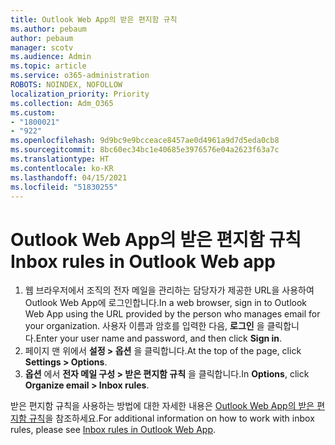 ```yaml
---
title: Outlook Web App의 받은 편지함 규칙
ms.author: pebaum
author: pebaum
manager: scotv
ms.audience: Admin
ms.topic: article
ms.service: o365-administration
ROBOTS: NOINDEX, NOFOLLOW
localization_priority: Priority
ms.collection: Adm_O365
ms.custom:
- "1800021"
- "922"
ms.openlocfilehash: 9d9bc9e9bcceace8457ae0d4961a9d7d5eda0cb8
ms.sourcegitcommit: 8bc60ec34bc1e40685e3976576e04a2623f63a7c
ms.translationtype: HT
ms.contentlocale: ko-KR
ms.lasthandoff: 04/15/2021
ms.locfileid: "51830255"
---
```

# <a name="inbox-rules-in-outlook-web-app"></a><span data-ttu-id="986ad-102">Outlook Web App의 받은 편지함 규칙</span><span class="sxs-lookup"><span data-stu-id="986ad-102">Inbox rules in Outlook Web app</span></span>

1. <span data-ttu-id="986ad-103">웹 브라우저에서 조직의 전자 메일을 관리하는 담당자가 제공한 URL을 사용하여 Outlook Web App에 로그인합니다.</span><span class="sxs-lookup"><span data-stu-id="986ad-103">In a web browser, sign in to Outlook Web App using the URL provided by the person who manages email for your organization.</span></span> <span data-ttu-id="986ad-104">사용자 이름과 암호를 입력한 다음, **로그인** 을 클릭합니다.</span><span class="sxs-lookup"><span data-stu-id="986ad-104">Enter your user name and password, and then click **Sign in**.</span></span>
2. <span data-ttu-id="986ad-105">페이지 맨 위에서 **설정 > 옵션** 을 클릭합니다.</span><span class="sxs-lookup"><span data-stu-id="986ad-105">At the top of the page, click **Settings > Options**.</span></span>
3. <span data-ttu-id="986ad-106">**옵션** 에서 **전자 메일 구성 > 받은 편지함 규칙** 을 클릭합니다.</span><span class="sxs-lookup"><span data-stu-id="986ad-106">In **Options**, click **Organize email > Inbox rules**.</span></span>

<span data-ttu-id="986ad-107">받은 편지함 규칙을 사용하는 방법에 대한 자세한 내용은 [Outlook Web App의 받은 편지함 규칙](https://support.office.com/article/inbox-rules-in-outlook-web-app-edea3d17-00c9-434b-b9b7-26ee8d9f5622)을 참조하세요.</span><span class="sxs-lookup"><span data-stu-id="986ad-107">For additional information on how to work with inbox rules, please see [Inbox rules in Outlook Web App](https://support.office.com/article/inbox-rules-in-outlook-web-app-edea3d17-00c9-434b-b9b7-26ee8d9f5622).</span></span>

